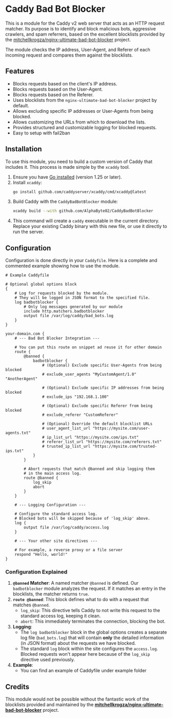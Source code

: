 # Caddy Bad Bot Blocker

This is a module for the Caddy v2 web server that acts as an HTTP request matcher. Its purpose is to identify and block malicious bots, aggressive crawlers, and spam referrers, based on the excellent blocklists provided by the [mitchellkrogza/nginx-ultimate-bad-bot-blocker](https://github.com/mitchellkrogza/nginx-ultimate-bad-bot-blocker) project.

The module checks the IP address, User-Agent, and Referer of each incoming request and compares them against the blocklists.

## Features

-   Blocks requests based on the client's IP address.
-   Blocks requests based on the User-Agent.
-   Blocks requests based on the Referer.
-   Uses blocklists from the `nginx-ultimate-bad-bot-blocker` project by default.
-   Allows excluding specific IP addresses or User-Agents from being blocked.
-   Allows customizing the URLs from which to download the lists.
-   Provides structured and customizable logging for blocked requests.
-   Easy to setup with fail2ban

## Installation

To use this module, you need to build a custom version of Caddy that includes it. This process is made simple by the `xcaddy` tool.

1.  Ensure you have [Go installed](https://golang.org/doc/install) (version 1.25 or later).
2.  Install `xcaddy`:
    ```bash
    go install github.com/caddyserver/xcaddy/cmd/xcaddy@latest
    ```
3.  Build Caddy with the `CaddyBadBotBlocker` module:
    ```bash
    xcaddy build --with github.com/AlphaByte02/CaddyBadBotBlocker
    ```
4.  This command will create a `caddy` executable in the current directory. Replace your existing Caddy binary with this new file, or use it directly to run the server.

## Configuration

Configuration is done directly in your `Caddyfile`. Here is a complete and commented example showing how to use the module.

```caddy
# Example Caddyfile

# Optional global options block
{
    # Log for requests blocked by the module.
    # They will be logged in JSON format to the specified file.
    log badbotblocker {
        # Only log messages generated by our module
        include http.matchers.badbotblocker
        output file /var/log/caddy/bad_bots.log
    }
}

your-domain.com {
    # --- Bad Bot Blocker Integration ---

    # You can put this route on snippet ad reuse it for other domain
    route {
        @banned {
            badbotblocker {
                # (Optional) Exclude specific User-Agents from being blocked
                # exclude_user_agents "MyCustomAgent/1.0" "AnotherAgent"

                # (Optional) Exclude specific IP addresses from being blocked
                # exclude_ips "192.168.1.100"

                # (Optional) Exclude specific Referer from being blocked
                # exclude_referer "CustomReferer"

                # (Optional) Override the default blocklist URLs
                # user_agent_list_url "https://mysite.com/user-agents.txt"
                # ip_list_url "https://mysite.com/ips.txt"
                # referer_list_url "https://mysite.com/referers.txt"
                # trusted_ip_list_url "https://mysite.com/trusted-ips.txt"
            }
        }

        # Abort requests that match @banned and skip logging them
        # in the main access log.
        route @banned {
            log_skip
            abort
        }
    }

    # --- Logging Configuration ---

    # Configure the standard access log.
    # Blocked bots will be skipped because of 'log_skip' above.
    log {
        output file /var/log/caddy/access.log
    }

    # --- Your other site directives ---

    # For example, a reverse proxy or a file server
    respond "Hello, world!"
}
```

### Configuration Explained

1.  **`@banned` Matcher**: A named matcher `@banned` is defined. Our `badbotblocker` module analyzes the request. If it matches an entry in the blocklists, the matcher returns `true`.
2.  **`route @banned`**: This block defines what to do with a request that matches `@banned`.
    -   `log_skip`: This directive tells Caddy to not write this request to the standard access log, keeping it clean.
    -   `abort`: This immediately terminates the connection, blocking the bot.
3.  **Logging**:
    -   The `log badbotblocker` block in the global options creates a separate log file (`bad_bots.log`) that will contain **only** the detailed information (in JSON format) about the requests we have blocked.
    -   The standard `log` block within the site configures the `access.log`. Blocked requests won't appear here because of the `log_skip` directive used previously.
4.  **Example**:
    -   You can find an example of Caddyfile under example folder

## Credits

This module would not be possible without the fantastic work of the blocklists provided and maintained by the **[mitchellkrogza/nginx-ultimate-bad-bot-blocker](https://github.com/mitchellkrogza/nginx-ultimate-bad-bot-blocker)** project.
